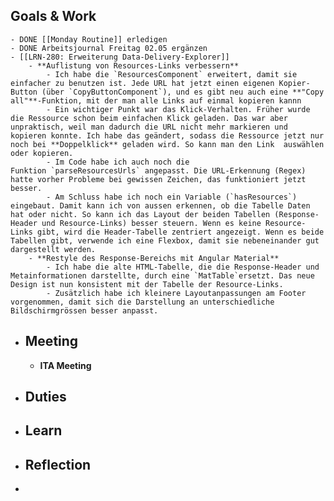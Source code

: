 ## Goals & Work
	- DONE [[Monday Routine]] erledigen
	- DONE Arbeitsjournal Freitag 02.05 ergänzen
	- [[LRN-280: Erweiterung Data-Delivery-Explorer]]
		- **Auflistung von Resources-Links verbessern**
			- Ich habe die `ResourcesComponent` erweitert, damit sie einfacher zu benutzen ist. Jede URL hat jetzt einen eigenen Kopier-Button (über `CopyButtonComponent`), und es gibt neu auch eine **"Copy all"**-Funktion, mit der man alle Links auf einmal kopieren kannn
			- Ein wichtiger Punkt war das Klick-Verhalten. Früher wurde die Ressource schon beim einfachen Klick geladen. Das war aber unpraktisch, weil man dadurch die URL nicht mehr markieren und kopieren konnte. Ich habe das geändert, sodass die Ressource jetzt nur noch bei **Doppelklick** geladen wird. So kann man den Link  auswählen oder kopieren.
			- Im Code habe ich auch noch die Funktion `parseResourcesUrls` angepasst. Die URL-Erkennung (Regex) hatte vorher Probleme bei gewissen Zeichen, das funktioniert jetzt besser.
			- Am Schluss habe ich noch ein Variable (`hasResources`) eingebaut. Damit kann ich von aussen erkennen, ob die Tabelle Daten hat oder nicht. So kann ich das Layout der beiden Tabellen (Response-Header und Resource-Links) besser steuern. Wenn es keine Resource-Links gibt, wird die Header-Tabelle zentriert angezeigt. Wenn es beide Tabellen gibt, verwende ich eine Flexbox, damit sie nebeneinander gut dargestellt werden.
		- **Restyle des Response-Bereichs mit Angular Material**
			- Ich habe die alte HTML-Tabelle, die die Response-Header und Metainformationen darstellte, durch eine `MatTable`ersetzt. Das neue Design ist nun konsistent mit der Tabelle der Resource-Links.
			- Zusätzlich habe ich kleinere Layoutanpassungen am Footer vorgenommen, damit sich die Darstellung an unterschiedliche Bildschirmgrössen besser anpasst.
- ## Meeting
	- **ITA Meeting**
- ## Duties
- ## Learn
- ## Reflection
-
